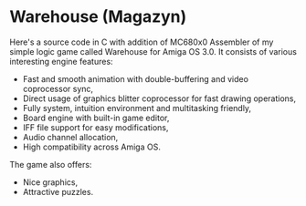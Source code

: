 # Warehouse (Magazyn)

Here's a source code in C with addition of MC680x0 Assembler of my simple logic game called 
Warehouse for Amiga OS 3.0.
It consists of various interesting engine features:
- Fast and smooth animation with double-buffering and video coprocessor sync,
- Direct usage of graphics blitter coprocessor for fast drawing operations,
- Fully system, intuition environment and multitasking friendly,
- Board engine with built-in game editor,
- IFF file support for easy modifications,
- Audio channel allocation,
- High compatibility across Amiga OS.

The game also offers:
- Nice graphics,
- Attractive puzzles.
